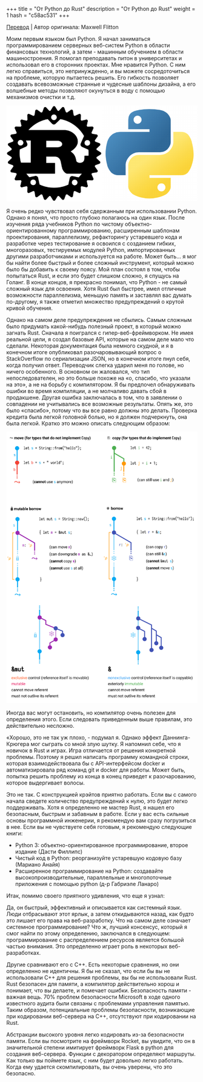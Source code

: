 +++
title = "От Python до Rust"
description = "От Python до Rust"
weight = 1
hash = "c58ac531"
+++

[Перевод](https://levelup.gitconnected.com/from-python-to-rust-fc43d6985670) | Автор оригинала: Maxwell Flitton

Моим первым языком был Python. Я начал заниматься программированием серверных веб-систем Python в области финансовых технологий, а затем - машинным обучением в области машиностроения. Я помогал преподавать питон в университетах и использовал его в сторонних проектах. Мне нравится Python. С ним легко справиться, это непринужденно, и вы можете сосредоточиться на проблеме, которую пытаетесь решить. Его гибкость позволяет создавать всевозможные странные и чудесные шаблоны дизайна, а его волшебные методы позволяют окунуться в воду с помощью механизмов очистки и т.д.

![](/imgs/posts/c58ac531_01.png)

Я очень редко чувствовал себя сдержанным при использовании Python. Однако я понял, что просто глубоко полагаюсь на один язык. После изучения ряда учебников Python по чистому объектно-ориентированному программированию, расширенным шаблонам проектирования, параллелизму, рефакторингу устаревшего кода и разработке через тестирование я освоился с созданием гибких, многоразовых, тестируемых модулей Python, импортированных другими разработчиками и используется на работе. Может быть… я мог бы найти более быстрый и более сложный инструмент, который можно было бы добавить к своему поясу. Мой план состоял в том, чтобы попытаться Rust, и если это будет слишком сложно, я спущусь на Голанг. В конце концов, я прекрасно понимал, что Python - не самый сложный язык для освоения. Хотя Rust был быстрее, имел отличные возможности параллелизма, меньшую память и заставлял вас думать по-другому, я также отметил множество предупреждений о крутой кривой обучения.

Однако на самом деле предупреждения не сбылись. Самым сложным было придумать какой-нибудь полезный проект, в который можно загнать Rust. Сначала я поигрался с гипер-веб-фреймворком. Не имея реальной цели, я создал базовые API, которые на самом деле мало что сделали. Некоторая документация была немного скудной, и я в конечном итоге опубликовал разочаровывающий вопрос о StackOverflow по сериализации JSON, но в конечном итоге пнул себя, когда получил ответ. Переводчик слегка ударил меня по голове, но ничего особенного. В основном он жаловался, что тип непоследователен, но это больше похоже на «о, спасибо, что указали на это», а не на борьбу с компилятором. Я бы предпочел обнаруживать ошибки во время компиляции, а не молчаливо давать сбой в продакшене. Другая ошибка заключалась в том, что в заявлении о совпадении не учитывались все возможные результаты. Опять же, это было «спасибо», потому что вы все равно должны это делать. Проверка кредита была легкой головной болью, но я должен подчеркнуть, она была легкой. Кратко это можно описать следующим образом:

![](/imgs/posts/c58ac531_02.png)

Иногда вас могут остановить, но компилятор очень полезен для определения этого. Если следовать приведенным выше правилам, это действительно несложно.

«Хорошо, это не так уж плохо, - подумал я. Однако эффект Даннинга-Крюгера мог сыграть со мной злую шутку. Я напомнил себе, что я новичок в Rust и играх. Игра отличается от решения конкретной проблемы. Поэтому я решил написать программу командной строки, которая взаимодействовала бы с API-интерфейсом docker и автоматизировала ряд команд git и docker для работы. Может быть, попытка решить проблему из конца в конец приведет к разочарованию, которое выдергивает волосы.

Это не так. С конструкцией крэйтов приятно работать. Если вы с самого начала сведете количество предупреждений к нулю, это будет легко поддерживать. Хотя я определенно не мастер Rust, я нашел его безопасным, быстрым и забавным в работе. Если у вас есть сильные основы программной инженерии, я рекомендую вам сразу погрузиться в нее. Если вы не чувствуете себя готовым, я рекомендую следующие книги: 

- Python 3: объектно-ориентированное программирование, второе издание (Дасти Филлипс)
- Чистый код в Python: реорганизуйте устаревшую кодовую базу (Мариано Анайя)
- Расширенное программирование на Python: создавайте высокопроизводительные, параллельные и многопоточные приложения с помощью python (д-р Габриэле Ланаро)

Итак, помимо своего приятного удивления, что еще я узнал:

Да, он быстрый, эффективный и описывается как системный язык. Люди отбрасывают этот ярлык, а затем откидываются назад, как будто это лишает его права на веб-разработку. Что на самом деле означает системное программирование? Что ж, лучший консенсус, который я смог найти по этому определению, заключался в следующем: программирование с распределением ресурсов является большой частью внимания. Это определенно играет роль в некоторых веб-разработках.

Другие сравнивают его с C++. Есть некоторые сравнения, но они определенно не идентичны. Я бы не сказал, что если бы вы не использовали C++ для решения проблемы, вы бы не использовали Rust. Rust безопасен для памяти, а компилятор действительно хорош и понимает, что вы делаете, и помечает ошибки. Безопасность памяти - важная вещь. 70% проблем безопасности Microsoft в ходе одного известного аудита были связаны с проблемами управления памятью. Таким образом, потенциальные проблемы безопасности, возникающие при кодировании веб-сервера на C++, отсутствуют при кодировании на Rust.

Абстракции высокого уровня легко кодировать из-за безопасности памяти. Если вы посмотрите на фреймворк Rocket, вы увидите, что он в значительной степени имитирует фреймворк Flask в python для создания веб-сервера. Функции с декоратором определяют маршруты. Как только вы поймете язык, с ним будет довольно легко работать. Когда ему удается скомпилировать, вы очень уверены, что это безопасно. 